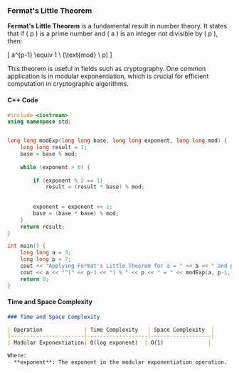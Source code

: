 ### Fermat's Little Theorem

**Fermat's Little Theorem** is a fundamental result in number theory. It states that if \( p \) is a prime number and \( a \) is an integer not divisible by \( p \), then:

\[ a^{p-1} \equiv 1 \ (\text{mod} \ p) \]

This theorem is useful in fields such as cryptography. One common application is in modular exponentiation, which is crucial for efficient computation in cryptographic algorithms.

#### C++ Code

```cpp
#include <iostream>
using namespace std;


long long modExp(long long base, long long exponent, long long mod) {
    long long result = 1;
    base = base % mod;
    
    while (exponent > 0) {
       
        if (exponent % 2 == 1)
            result = (result * base) % mod;
        
       
        exponent = exponent >> 1; 
        base = (base * base) % mod; 
    }
    return result;
}

int main() {
    long long a = 3; 
    long long p = 7; 
    cout << "Applying Fermat's Little Theorem for a = " << a << " and p = " << p << endl;
    cout << a << "^(" << p-1 << ") % " << p << " = " << modExp(a, p-1, p) << endl;
    return 0;
}
```

#### Time and Space Complexity

```markdown
### Time and Space Complexity

| Operation             | Time Complexity   | Space Complexity  |
|-----------------------|-------------------|-------------------|
| Modular Exponentiation| O(log exponent)  | O(1)              |

Where:
- **exponent**: The exponent in the modular exponentiation operation.
```

